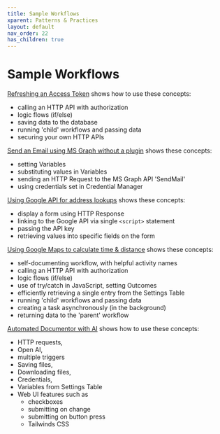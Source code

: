 ```yaml
---
title: Sample Workflows
xparent: Patterns & Practices
layout: default
nav_order: 22
has_children: true
---
```


# Sample Workflows


[Refreshing an Access Token](./accessToken.html) shows how to use these concepts:

- calling an HTTP API with authorization
- logic flows (if/else)
- saving data to the database
- running 'child' workflows and passing data
- securing your own HTTP APIs

[Send an Email using MS Graph without a plugin](./SendEmailWithoutPlugin/send-html-email-using-office-365.html) shows these concepts:
- setting Variables
- substituting values in Variables
- sending an HTTP Request to the MS Graph API 'SendMail'
- using credentials set in Credential Manager

[Using Google API for address lookups](./googleMaps.html) shows these concepts:
- display a form using HTTP Response
- linking to the Google API via single `<script>` statement
- passing the API key
- retrieving values into specific fields on the form
  

[Using Google Maps to calculate time & distance](./CallGoogleMaps.html) shows these concepts:

- self-documenting workflow, with helpful activity names
- calling an HTTP API with authorization
- logic flows (if/else)
- use of try/catch in JavaScript, setting Outcomes
- efficiently retrieving a single entry from the Settings Table 
- running 'child' workflows and passing data
- creating a task asynchronously (in the background)
- returning data to the 'parent' workflow


[Automated Documentor with AI](../23_Documentation/automatingDocCredentials.html) shows how to use these concepts:

- HTTP requests, 
- Open AI, 
- multiple triggers
- Saving files, 
- Downloading files, 
- Credentials, 
- Variables from Settings Table
- Web UI features such as
  - checkboxes
  - submitting on change 
  - submitting on button press 
  - Tailwinds CSS 

